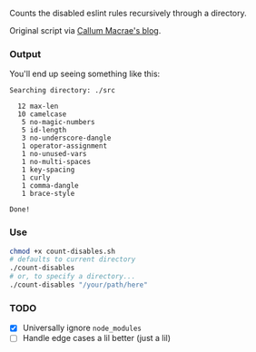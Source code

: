 Counts the disabled eslint rules recursively through a directory.

Original script via [Callum Macrae's blog](http://macr.ae/article/counting-eslint-disabled.html).

### Output

You'll end up seeing something like this:

```
Searching directory: ./src

  12 max-len
  10 camelcase
   5 no-magic-numbers
   5 id-length
   3 no-underscore-dangle
   1 operator-assignment
   1 no-unused-vars
   1 no-multi-spaces
   1 key-spacing
   1 curly
   1 comma-dangle
   1 brace-style

Done!
```

### Use

```sh
chmod +x count-disables.sh
# defaults to current directory
./count-disables
# or, to specify a directory...
./count-disables "/your/path/here"
```

### TODO
- [x] Universally ignore `node_modules`
- [ ] Handle edge cases a lil better (just a lil)
